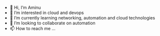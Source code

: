 - 👋 Hi, I’m Aminu
- 👀 I’m interested in cloud and devops
- 🌱 I’m currently learning networking, automation and cloud technologies
- 💞️ I’m looking to collaborate on automation
- 📫 How to reach me ...

<!---
Aminu7/Aminu7 is a ✨ special ✨ repository because its `README.md` (this file) appears on your GitHub profile.
You can click the Preview link to take a look at your changes.
--->
